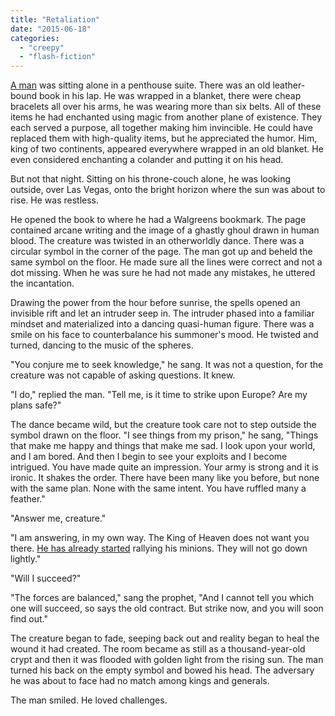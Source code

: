 ```yaml
---
title: "Retaliation"
date: "2015-06-18"
categories: 
  - "creepy"
  - "flash-fiction"
---
```


[A man](http://kwlk.pl/on-holiday/) was sitting alone in a penthouse suite. There was an old leather-bound book in his lap. He was wrapped in a blanket, there were cheap bracelets all over his arms, he was wearing more than six belts. All of these items he had enchanted using magic from another plane of existence. They each served a purpose, all together making him invincible. He could have replaced them with high-quality items, but he appreciated the humor. Him, king of two continents, appeared everywhere wrapped in an old blanket. He even considered enchanting a colander and putting it on his head.

But not that night. Sitting on his throne-couch alone, he was looking outside, over Las Vegas, onto the bright horizon where the sun was about to rise. He was restless.

He opened the book to where he had a Walgreens bookmark. The page contained arcane writing and the image of a ghastly ghoul drawn in human blood. The creature was twisted in an otherworldly dance. There was a circular symbol in the corner of the page. The man got up and beheld the same symbol on the floor. He made sure all the lines were correct and not a dot missing. When he was sure he had not made any mistakes, he uttered the incantation.

Drawing the power from the hour before sunrise, the spells opened an invisible rift and let an intruder seep in. The intruder phased into a familiar mindset and materialized into a dancing quasi-human figure. There was a smile on his face to counterbalance his summoner's mood. He twisted and turned, dancing to the music of the spheres.

"You conjure me to seek knowledge," he sang. It was not a question, for the creature was not capable of asking questions. It knew.

"I do," replied the man. "Tell me, is it time to strike upon Europe? Are my plans safe?"

The dance became wild, but the creature took care not to step outside the symbol drawn on the floor. "I see things from my prison," he sang, "Things that make me happy and things that make me sad. I look upon your world, and I am bored. And then I begin to see your exploits and I become intrigued. You have made quite an impression. Your army is strong and it is ironic. It shakes the order. There have been many like you before, but none with the same plan. None with the same intent. You have ruffled many a feather."

"Answer me, creature."

"I am answering, in my own way. The King of Heaven does not want you there. [He has already started](http://kwlk.pl/the-cathedral/) rallying his minions. They will not go down lightly."

"Will I succeed?"

"The forces are balanced," sang the prophet, "And I cannot tell you which one will succeed, so says the old contract. But strike now, and you will soon find out."

The creature began to fade, seeping back out and reality began to heal the wound it had created. The room became as still as a thousand-year-old crypt and then it was flooded with golden light from the rising sun. The man turned his back on the empty symbol and bowed his head. The adversary he was about to face had no match among kings and generals.

The man smiled. He loved challenges.
